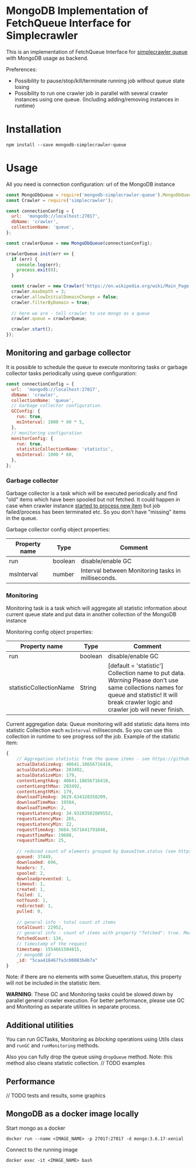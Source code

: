 # MongoDB Implementation of FetchQueue Interface for Simplecrawler

This is an implementation of FetchQueue Interface for [simplecrawler queue](https://github.com/simplecrawler/simplecrawler) with MongoDB usage as backend.

Preferences:
- Possibility to pause/stop/kill/terminate running job without queue state losing
- Possibility to run one crawler job in parallel with several crawler instances using one queue. (Including adding/removing instances in runtime)

# Installation
```
npm install --save mongodb-simplecrawler-queue
```

# Usage 
All you need is connection configuration: url of the MongoDB instance
```js
const MongoDbQueue = require('mongodb-simplecrawler-queue').MongoDbQueue; // or import { MongoDbQueue } from 'mongodb-simplecrawler-queue';
const Crawler = require('simplecrawler');

const connectionConfig = {
  url:  'mongodb://localhost:27017',
  dbName: 'crawler',
  collectionName: 'queue',
};

const crawlerQueue = new MongoDbQueue(connectionConfig);

crawlerQueue.init(err => {
  if (err) {
    console.log(err);
    process.exit(0);
  }

  const crawler = new Crawler('https://en.wikipedia.org/wiki/Main_Page');
  crawler.maxDepth = 3;
  crawler.allowInitialDomainChange = false;
  crawler.filterByDomain = true;
  
  // here we are - tell crawler to use mongo as a queue
  crawler.queue = crawlerQueue;

  crawler.start();
});
```

## Monitoring and garbage collector
It is possible to schedule the queue to execute monitoring tasks or garbage collector tasks periodically using queue configuration:
```js
const connectionConfig = {
  url:  'mongodb://localhost:27017',
  dbName: 'crawler',
  collectionName: 'queue',
  // Garbage collector configuration. 
  GCConfig: { 
    run: true,
    msInterval: 1000 * 60 * 5,
  },
  // monitoring configuration
  monitorConfig: {
    run: true,
    statisticCollectionName: 'statistic',
    msInterval: 1000 * 60,
  },
};
```

### Garbage collector
Garbage collector is a task which will be executed periodically and find "old" items which have been spooled but not fetched. It could happen in 
case when crawler instance [started to process new item](https://github.com/simplecrawler/simplecrawler/blob/master/lib/crawler.js#L1735)
but job failed/process has been terminated etc. So you don't have "missing" items in the queue.

Garbage collector config object properties:

| Property name | Type | Comment |
|---|---|---|
| run | boolean | disable/enable GC |
| msInterval | number | Interval between Monitoring tasks in milliseconds. |

### Monitoring
Monitoring task is a task which will aggregate all statistic information about current queue state and put data in another collection
of the MongoDB instance

Monitoring config object properties:

| Property name | Type | Comment |
|---|---|---|
| run | boolean | disable/enable GC |
| statisticCollectionName | String | [default = 'statistic'] Collection name to put data. *Warning* Please don't use same collections names for queue and statistic! It will break crawler logic and crawler job will never finish. |

Current aggregation data:
Queue monitoring will add statistic data items into statistic Collection each `msInterval` milliseconds. So you can use this collection in runtime to see progress sof the job.
Example of the statistic item:
```js
{
    // Aggregation statistic from the queue items - see https://github.com/simplecrawler/simplecrawler#queue-statistics-and-reporting
    actualDataSizeAvg: 40641.18656716418,
    actualDataSizeMax: 203492,
    actualDataSizeMin: 179,
    contentLengthAvg: 40641.18656716418,
    contentLengthMax: 203492,
    contentLengthMin: 179,
    downloadTimeAvg: 3629.634328358209,
    downloadTimeMax: 19584,
    downloadTimeMin: 2,
    requestLatencyAvg: 34.93283582089552,
    requestLatencyMax: 265,
    requestLatencyMin: 22,
    requestTimeAvg: 3664.5671641791046,
    requestTimeMax: 19608,
    requestTimeMin: 25,
    
    // reduced count of elements grouped by QueueItem.status (see https://github.com/simplecrawler/simplecrawler#queue-items):
    queued: 37449,
    downloaded: 696,
    headers: 7,
    spooled: 2,
    downloadprevented: 1,
    timeout: 1,
    created: 1,
    failed: 1,
    notfound: 1,
    redirected: 1,
    pulled: 0,
  
    // general info - total count of items
    totalCount: 22952,
    // general info - count of items with property "fetched": true. Means items is fully processed
    fetchedCount: 134,
    // timestamp of the request
    timestamp: 1554661504815,
    // mongoDB id
    _id: "5caa418467fa3c00083b4b7a"
}
```

Note: if there are no elements with some QueueItem.status, this property will not be included in the statistic item.

**WARNING**: These GC and Monitoring tasks could be slowed down by parallel general crawler execution. For better performance, 
please use GC and Monitoring as separate utilities in separate process.

## Additional utilities
You can run GCTasks, Monitoring as *blocking* operations using Utils class and `runGC` and `runMonitoring` methods.

Also you can fully drop the queue using `dropQueue` method. Note: this method also cleans statistic collection.
// TODO examples

## Performance
// TODO tests and results, some graphics


## MongoDB as a docker image locally

Start mongo as a docker

```
docker run --name <IMAGE_NAME> -p 27017:27017 -d mongo:3.6.17-xenial
```

Connect to the running image
```
docker exec -it <IMAGE_NAME> bash
```
